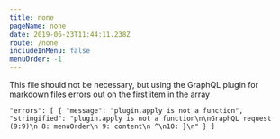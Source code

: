 ```yaml
---
title: none
pageName: none
date: 2019-06-23T11:44:11.238Z
route: /none
includeInMenu: false
menuOrder: -1
---
```


This file should not be necessary, but using the GraphQL plugin for markdown files errors out on the first item in the array

`"errors": [ { "message": "plugin.apply is not a function", "stringified": "plugin.apply is not a function\n\nGraphQL request (9:9)\n 8: menuOrder\n 9: content\n ^\n10: }\n" } ]`
